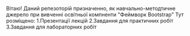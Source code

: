 Вітаю!
Даний репезоторій призначенно, як навчально-методтичне джерело при вивченні освітньої компненти "Феймворк Bootstrap"
Тут розміщено:
1.Презентації лекцій
2.Завдання для практичних робіт
3.Завдання для лабораторних робіт

